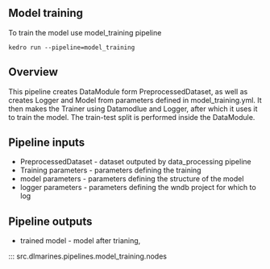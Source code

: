 ## Model training
To train the model use model_training pipeline
```
kedro run --pipeline=model_training
```
## Overview

This pipeline creates DataModule form PreprocessedDataset, as well as creates Logger and Model from parameters defined in model_training.yml. It then makes the Trainer using Datamodlue and Logger, after which it uses it to train the model. The train-test split is performed inside the DataModule.



## Pipeline inputs

* PreprocessedDataset - dataset outputed by data_processing pipeline
* Training parameters -  parameters defining the training
* model parameters - parameters defining the structure of the model
* logger parameters - parameters defining the wndb project for which to log

## Pipeline outputs

* trained model - model after trianing, 


::: src.dlmarines.pipelines.model_training.nodes